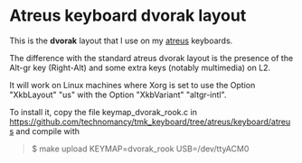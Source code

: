 # Atreus keyboard dvorak layout

This is the **dvorak** layout that I use on my [atreus](https://atreus.technomancy.us/) keyboards.


The difference with the standard atreus dvorak layout is the presence of the Alt-gr key
(Right-Alt) and some extra keys (notably multimedia) on L2.

It will work on Linux machines where Xorg is set to use the Option "XkbLayout" "us" with the Option "XkbVariant" "altgr-intl".

To install it, copy the file keymap_dvorak_rook.c in
https://github.com/technomancy/tmk_keyboard/tree/atreus/keyboard/atreus and
compile with

> $ make upload KEYMAP=dvorak_rook USB=/dev/ttyACM0

